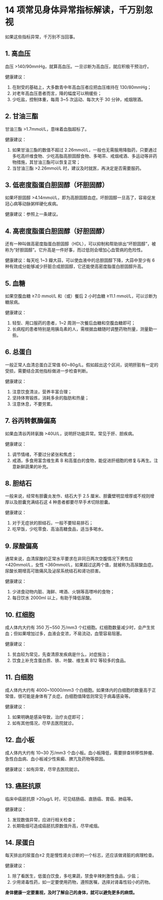 # 14 项常见身体异常指标解读，千万别忽视

如果这些指标异常，千万别不当回事。

## 1. 高血压

血压 >140/90mmHg，就算高血压。一旦诊断为高血压，就应积极干预治疗。

健康建议：

1. 在耐受的基础上，大多数青中年高血压者应把血压维持在 130/80mmHg；
2. 对老年高血压患者而言，降的幅度可以稍缓些；
3. 少吃盐，控制体重，每周 3~5 次运动、每次大于 30 分钟，戒烟限酒。

## 2. 甘油三酯

甘油三酯 >1.7mmol/L，意味着血脂超标了。

健康建议：

1. 如果甘油三酯的数值不超过 2.26mmol/L，一般也无需服用降脂药，只要通过多吃高纤维食物、少吃高脂高胆固醇食物、多喝茶、戒烟戒酒、多运动等非药物措施，其甘油三酯可以恢复正常；
2. 当甘油三酯 >2.26mmol/L 时，建议及时就医，再决定是否需要服药。

## 3. 低密度脂蛋白胆固醇（坏胆固醇）

如果坏胆固醇 >4.14mmol/L，即为高胆固醇血症。坏胆固醇一旦高了，容易促发冠心病等动脉粥样硬化疾病。

健康建议：参照上一条建议。

## 4. 高密度脂蛋白胆固醇（好胆固醇）

还有一种叫做高密度脂蛋白胆固醇（HDL），可以抑制和帮助排出“坏胆固醇”，被称为“好胆固醇”。它升高是一件好事，而过低则会增加心血管病的危险性。

健康建议：每天吃 1~3 瓣大蒜，可以使血液中的总胆固醇下降，大蒜中至少有 6 种有效成分能够减少肝脏合成胆固醇，它还能使高密度脂蛋白胆固醇升高。

## 5. 血糖

如果空腹血糖 ≥7.0 mmol/L 和（或）餐后 2 小时血糖 ≥11.1 mmol/L，可以诊断为糖尿病。

健康建议：

1. 轻型、用口服药的患者，1~2 周测一次餐后血糖和空腹血糖即可；
2. 长病程的患者特别是用胰岛素的人，需根据血糖随时调整药物剂量，测量勤一些。

## 6. 总蛋白

一般正常人血清总蛋白正常值 60~80g/L。假如超出这个区间，说明肝脏有一定的受损，需要结合其他指标做进一步检查判断。

健康建议：

1. 注意饮食清淡，营养丰富合理；
2. 坚持体育锻炼，消耗多余的脂肪和热量；
3. 注意休息，不要劳累。

## 7. 谷丙转氨酶偏高

如果血清谷丙转氨酶 >40U/L，说明肝功能异常。常见于肝、胆疾病。

健康建议：

1. 调节情绪，不要过分紧张和焦虑；
2. 戒酒，多食用富含维生素 B 和高蛋白的食物，能促进肝细胞的修复与再生。注意新鲜蔬果的补充。

## 8. 胆结石

一般来说，经常有胆囊炎发作、结石大于 2.5 厘米、胆囊壁明显增厚或不规则增厚以及胆囊充满结石这 4 种患者都要尽早手术切除胆囊。

健康建议：

1. 对于无症状的胆结石，一般不要轻易排石；
2. 吃早饭，少吃零食、高油高糖食品，适当多喝水。

## 9. 尿酸偏高

通常来说，血清尿酸的正常水平要求在非同日两次空腹情况下男性应 <420mmol/L，女性 <360mmol/L，如果超过这两个值，就被称为高尿酸血症。尿酸长期增高可致痛风及泌尿系统结石和肾功损害。

健康建议：

1. 少进食动物内脏、海鲜、啤酒、火锅等高嘌呤的食物；
2. 每日饮水 2000ml 以上，有助于降低尿酸。

## 10. 红细胞

成人体内大约有 350 万~550 万/mm3 个红细胞。红细胞数量减少时，会产生贫血；但如果增加过多，血液会变浓，不易流动，血管容易阻塞。

健康建议：

1. 贫血较为常见，先查清原发疾病是什么，对症施治；
2. 饮食上补充含蛋白质、铁、叶酸、维生素 B12 等较多的食品。

## 11. 白细胞

成人体内大约有 4000~10000/mm3 个白细胞。如果体内的白细胞的数量高于正常值，很可能是身体有了炎症。白细胞值降低则常见于病毒感染等。

健康建议：

1. 如果明确是感染导致，治疗炎症即可；
2. 如有其他情况，尽早去医院就诊。

## 12. 血小板

成人体内大约有 10~30 万/mm3 个血小板。血小板降低，需要排查转移性肿瘤、急性白血病、血小板减少性紫癜、脾亢及药物等原因。

健康建议：如有异常，尽早去医院就诊。

## 13. 癌胚抗原

临床中癌胚抗原 >20μg/L 时，可见结肠癌、直肠癌、胃癌、肺癌等。

健康建议：

1. 发现数值异常，应进行相关检查；
2. 长期吸烟可造成癌胚抗原数值升高，尽早戒烟。

## 14. 尿蛋白

每天排出的尿蛋白≥2 克是慢性肾炎诊断的一个标志，还应该做肾脏的病理检查。

健康建议：

1. 除了看医生，低蛋白饮食，多吃果蔬，禁食辛辣刺激性食品，少盐；
2. 少用肾毒性药，如一定要使用药物，遵照医嘱，选择对肾毒性较小的药物。

**身体健康一定要重视，及时了解自己的身体，就可以避免更多的麻烦。**
